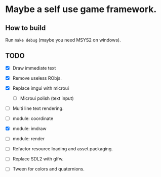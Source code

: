 # Maybe a self use game framework.

## How to build
Run `make debug` (maybe you need MSYS2 on windows).

## TODO
- [x] Draw immediate text
- [x] Remove useless RObjs.
- [x] Replace imgui with microui
    - [ ] Microui polish (text input)
- [ ] Multi line text rendering.

- [ ] module: coordinate
- [x] module: imdraw
- [ ] module: render

- [ ] Refactor resource loading and asset packaging.
- [ ] Replace SDL2 with glfw.

- [ ] Tween for colors and quaternions.